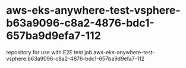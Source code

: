 # aws-eks-anywhere-test-vsphere-b63a9096-c8a2-4876-bdc1-657ba9d9efa7-112
repository for use with E2E test job aws-eks-anywhere-test-vsphere:b63a9096-c8a2-4876-bdc1-657ba9d9efa7-112
